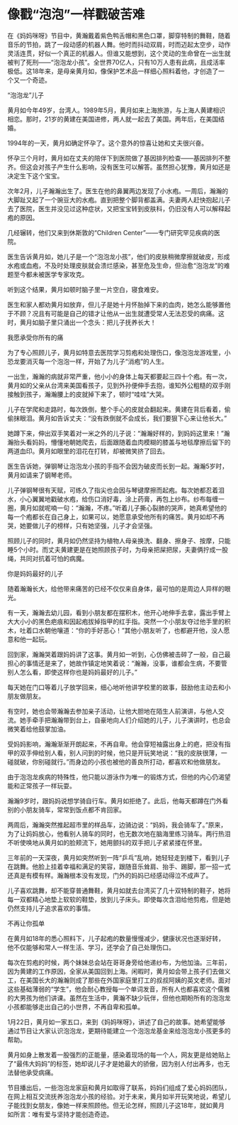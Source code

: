 # 像戳“泡泡”一样戳破苦难

在《妈妈咪呀》节目中，黄瀚戴着紫色鸭舌帽和黑色口罩，脚穿特制的舞鞋，随着音乐的节拍，跳了一段动感的机器人舞。他时而抖动双肩，时而迈起太空步，动作灵活连贯，好似一个真正的机器人。但谁又能想到，这个灵动的生命曾在一出生就被判了死刑——“泡泡龙小孩”。全世界70亿人，只有10万人患有此病，且成活率极低。这18年来，是母亲黄月如，像保护艺术品一样细心照料着他，才创造了一个又一个奇迹。 

“泡泡龙”儿子 

黄月如今年49岁，台湾人。1989年5月，黄月如来上海旅游，与上海人黄建相识相恋。那时，21岁的黄建在美国进修，两人就一起去了美国。两年后，在美国结婚。 

1994年的一天，黄月如确定怀孕了。这个意外的惊喜让她和丈夫很兴奋。 

怀孕三个月时，黄月如在丈夫的陪伴下到医院做了基因排列检查——基因排列不整齐。但这会对孩子产生什么影响，没有医生可以解答。虽然担心犹豫，黄月如还是决定生下这个宝宝。 

次年2月，儿子瀚瀚出生了。医生在他的鼻翼两边发现了小水疱。一周后，瀚瀚的大脚趾又起了一个豌豆大的水疱。直到把整个脚背都盖满。夫妻两人赶快抱起儿子去了医院，医生并没见过这种症状，又把宝宝转到皮肤科，仍旧没有人可以解释起疱的原因。 

几经辗转，他们又来到休斯敦的“Children Center”——专门研究罕见疾病的医院。 

医生告诉黄月如，她儿子是一个“泡泡龙小孩”，他们的皮肤稍微摩擦就破皮，形成水疱或血疱，不及时处理皮肤就会溃烂感染，甚至危及生命，但治愈“泡泡龙”的难题至今都未被医学专家攻克。 

听到这个结果，黄月如顿时脑子里一片空白，寝食难安。 

医生和家人都劝黄月如放弃，但儿子是她十月怀胎掉下来的血肉，她怎么能够置他于不顾？况且有可能是自己的错才让他从一出生就遭受常人无法忍受的病痛。这时，黄月如脑子里只涌出一个念头：把儿子抚养长大！ 

我愿承受你所有的痛 

为了专心照顾儿子，黄月如特意去医院学习剪疱和处理伤口，像泡泡龙游戏里，小恐龙要消灭每一个泡泡一样，开始了为儿子“消疱”的人生。 

一出生，瀚瀚的病就非常严重，他小小的身体上每天都要起三四十个疱。有一次，黄月如的父亲从台湾来美国看孩子，见到外孙便伸手去抱，谁知外公粗糙的双手刚接触到孩子，瀚瀚腰上的皮就掉下来了，顿时“哇哇”大哭。 

儿子在学爬和走路时，每次跌倒，整个手心的皮就会翻起来。黄建在背后看着，偷偷抹眼泪。黄月如告诉丈夫：“没有跌倒就不会成长，我们要狠下心来让他长大。” 

她蹲下来，伸出双手笑着对一米之外的儿子说：“瀚瀚好样的，到妈妈这里来！”瀚瀚抬头看妈妈，懵懂地朝她爬去，后面跟随着血肉模糊的膝盖与地毯摩擦后留下的两道血印。黄月如眼里的泪花在打转，却被微笑挤了回去。 

医生告诉她，弹钢琴让泡泡龙小孩的手指不会因为破皮而长到一起。瀚瀚5岁时，黄月如请来了钢琴老师。 

儿子弹钢琴很有天赋，可练久了指尖也会因与琴键摩擦而起疱。每次她都忍着泪水，小心翼翼地戳破水疱，给伤口消好毒，涂上药膏，再包上纱布。纱布每缠一圈，黄月如就呢喃一句：“瀚瀚，不疼。”听着儿子撕心裂肺的哭声，她真希望他的每一个疱都长在自己身上，如果可以，她愿意承受他所有的痛苦。黄月如却不再哭，她要做儿子的榜样，只有她坚强，儿子才会坚强。 

照顾儿子的同时，黄月如仍然坚持为植物人母亲换洗、翻身、擦身子、按摩，只能睡5个小时。而丈夫黄建更是在她照顾孩子时，为母亲把屎把尿，夫妻俩拧成一股绳，共同对抗着可怕的病魔。 

你是妈妈最好的儿子 

随着瀚瀚长大，给他带来痛苦的已经不仅仅来自身体，最可怕的是周边人异样的眼光。 

有一天，瀚瀚去幼儿园，看到小朋友都在摆积木，他开心地伸手去拿，露出手臂上大大小小的黑色疤痕和因起疱拔掉指甲的红手指。突然一个小朋友夺过他手里的积木，吐着口水朝他嚷道：“你的手好恶心！”其他小朋友听了，也都避开他，没人愿意和他一起玩。 

回到家，瀚瀚哭着跟妈妈讲了这事。黄月如一听到，心仿佛被击碎了一般，自己最担心的事情还是来了，她故作镇定地笑着说：“瀚瀚，没事，谁都会生病，不要管别人怎么看，即使这样你也是妈妈最好的儿子。” 

每天她在门口等着儿子放学回来，细心地听他讲学校里的故事，鼓励他主动去和小朋友做朋友。 

有空时，她也会带瀚瀚去参加亲子活动，让他大胆地在陌生人前演讲，与他人交流。她手牵手把瀚瀚带到台上，自豪地向人们介绍她的儿子，儿子演讲时，也总会微笑着给他鼓掌加油。 

受妈妈影响，瀚瀚渐渐开朗起来，不再自卑。他会穿短袖露出身上的疤，把没有指甲的双手伸给别人看，别人问到的时候，他只是开玩笑地说：“我的皮肤很薄，一碰就破，你别碰就行。”而身边的小孩也被他的善良所打动，都喜欢和他做朋友。 

由于泡泡龙疾病的特殊性，他只能以游泳作为唯一的锻炼方式，但他的内心仍渴望能和正常孩子一样玩耍。 

瀚瀚9岁时，跟妈妈说想学骑自行车。黄月如拒绝了。此后，他每天都蹲在门外看别的小朋友骑车，常常到饭点都不肯回家。 

两周后，瀚瀚突然推起超市里的样品车，边骑边说：“妈妈，我会骑车了。”原来，为了让妈妈放心，他看别人骑车的同时，也无数次地在脑海里练习骑车。两行热泪不听使唤地从黄月如的脸颊流下，她用颤抖的双手把儿子紧紧搂在怀里。 

三年前的一天深夜，黄月如突然听到一阵“乒乓”乱响，她轻轻走到楼下，看到儿子在跳舞。他脸上挂着幸福和满足的笑容，跟随音乐耸肩、抬手、踢脚，那一招一式还真是有模有样。瀚瀚根本没有发现，门外的妈妈已经感动得泣不成声了。 

儿子喜欢跳舞，却不能穿普通舞鞋，黄月如就去台湾买了几十双特制的鞋子，她将每一双都精心地垫上软软的鞋垫，放到儿子床头。即使每次含泪给他剪疱，但是她仍然支持儿子追求喜欢的事情。 

不再让你孤单 

在黄月如18年的悉心照料下，儿子起疱的数量慢慢减少，健康状况也逐渐好转，他不仅能够和常人一样生活、学习，还学会了自己处理伤口。 

每次在剪疱的时候，两个妹妹总会站在哥哥身旁给他递纱布，为他加油。三年前，因为黄建的工作原因，全家从美国回到上海。闲暇时，黄月如会带上孩子们去做义工，在美国长大的瀚瀚则成了那些在外国家庭里打工的叔叔阿姨的英文老师。面对这些基础薄弱的“学生”，他会耐心教授每一个单词发音，所有人也都喜欢这个儒雅的大男孩为他们讲课。虽然在生活中，黄瀚不缺少玩伴，但他也期盼所有的泡泡龙小孩都能够走出自己的小世界，不再自卑和孤单。 

1月22日，黄月如一家五口，来到《妈妈咪呀》，讲述了自己的故事。她希望能够通过节目让大家认识泡泡龙，更期待能建立一个泡泡龙基金来给泡泡龙小孩更多的帮助。 

黄月如身上散发着一股强烈的正能量，感染着现场的每一个人，网友更是给她贴上了“最伟大妈妈”的标签，她却说儿子才是她最大的骄傲，因为别人付出再多，也无法替他承受病痛。 

节目播出后，一些泡泡龙家庭和黄月如取得了联系，妈妈们组成了爱心妈妈团队，在网上相互交流抚养泡泡龙小孩的经验。对于未来，黄月如半开玩笑地说，希望儿子能找到女朋友，像她一样来照顾他。但无论怎样，照顾儿子这18年，就如黄月如所言：唯有爱与坚持才能创造奇迹。